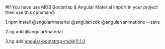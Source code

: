 #If You have use MDB Bootstrap & Angular Material import in your project then use this command:

1.npm install @angular/material @angular/cdk @angular/animations --save

2.ng add @angular/material 

3.ng add angular-bootstrap-md@11.1.0
